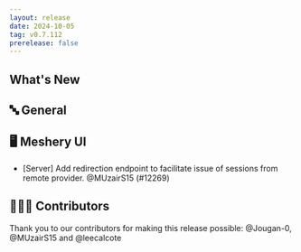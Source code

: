 ```yaml
---
layout: release
date: 2024-10-05
tag: v0.7.112
prerelease: false
---
```


## What's New
## 🔤 General
## 🖥 Meshery UI

- [Server] Add redirection endpoint to facilitate issue of sessions from remote provider. @MUzairS15 (#12269)

## 👨🏽‍💻 Contributors

Thank you to our contributors for making this release possible:
@Jougan-0, @MUzairS15 and @leecalcote

